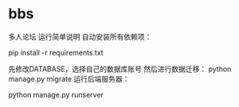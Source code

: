 # bbs
多人论坛
运行简单说明
自动安装所有依赖项：

pip install -r requirements.txt

先修改DATABASE，选择自己的数据库账号
然后进行数据迁移：
python manage.py migrate
运行后端服务器：

python manage.py runserver
